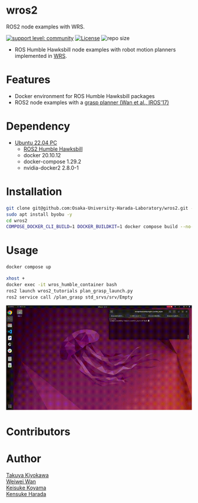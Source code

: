 # wros2

ROS2 node examples with WRS.

[![support level: community](https://img.shields.io/badge/support%20level-community-lightgray.svg)](https://rosindustrial.org/news/2016/10/7/better-supporting-a-growing-ros-industrial-software-platform)
[![License](https://img.shields.io/badge/License-BSD%203--Clause-blue.svg)](https://opensource.org/licenses/BSD-3-Clause)
![repo size](https://img.shields.io/github/repo-size/Osaka-University-Harada-Laboratory/onrobot)

- ROS Humble Hawksbill node examples with robot motion planners implemented in [WRS](https://github.com/wanweiwei07/wrs).

# Features

- Docker environment for ROS Humble Hawksbill packages
- ROS2 node examples with a [grasp planner (Wan et al., IROS'17)](https://ieeexplore.ieee.org/abstract/document/8206011)

# Dependency

- [Ubuntu 22.04 PC](https://ubuntu.com/certified/laptops?q=&limit=20&vendor=Dell&vendor=Lenovo&vendor=HP&release=22.04+LTS)
  - [ROS2 Humble Hawksbill](https://docs.ros.org/en/humble/Installation/Alternatives/Ubuntu-Development-Setup.html)
  - docker 20.10.12
  - docker-compose 1.29.2
  - nvidia-docker2 2.8.0-1

# Installation
```bash
git clone git@github.com:Osaka-University-Harada-Laboratory/wros2.git --recursive --depth 1
sudo apt install byobu -y
cd wros2
COMPOSE_DOCKER_CLI_BUILD=1 DOCKER_BUILDKIT=1 docker compose build --no-cache --parallel 
```

# Usage
```bash
docker compose up
```
```bash
xhost +
docker exec -it wros_humble_container bash
ros2 launch wros2_tutorials plan_grasp_launch.py
ros2 service call /plan_grasp std_srvs/srv/Empty
```

<img src=image/plan_grasp.gif width=720>  

# Contributors



# Author

[Takuya Kiyokawa](https://takuya-ki.github.io/)  
[Weiwei Wan](https://wanweiwei07.github.io/)  
[Keisuke Koyama](https://kk-hs-sa.website/)  
[Kensuke Harada](https://www.roboticmanipulation.org/members2/kensuke-harada/)  
